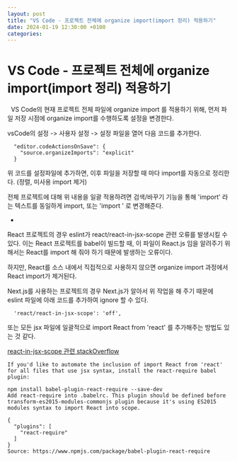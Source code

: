 ```yaml
---
layout: post
title: "VS Code - 프로젝트 전체에 organize import(import 정리) 적용하기"
date: 2024-01-19 12:30:00 +0100
categories:
---
```


# VS Code - 프로젝트 전체에 organize import(import 정리) 적용하기

&nbsp;
VS Code의 현재 프로젝트 전체 파일에 organize import 를 적용하기 위해,
먼저 파일 저장 시점에 organize import를 수행하도록 설정을 변경한다.

vsCode의 설정 -> 사용자 설정 -> 설정 파일을 열어 다음 코드를 추가한다.

```
  "editor.codeActionsOnSave": {
    "source.organizeImports": "explicit"
  }
```

위 코드를 설정파일에 추가하면, 이후 파일을 저장할 때 마다 import를 자동으로 정리한다.
(정렬, 미사용 import 제거)

전체 프로젝트에 대해 위 내용을 일괄 적용하려면 검색/바꾸기 기능을 통해
'import' 라는 텍스트를 동일하게 import, 또는 'import ' 로 변경해준다.

-

React 프로젝트의 경우 eslint가 react/react-in-jsx-scope 관련 오류를 발생시킬 수 있다.
이는 React 프로젝트를 babel이 빌드할 때, 이 파일이 React.js 임을 알려주기 위해서는
React를 import 해 줘야 하기 때문에 발생하는 오류이다.

하지만, React를 소스 내에서 직접적으로 사용하지 않으면 organize import 과정에서 React import가
제거된다.

Next.js를 사용하는 프로젝트의 경우 Next.js가 알아서 위 작업을 해 주기 때문에 eslint 파일에
아래 코드를 추가하여 ignore 할 수 있다.

```
  'react/react-in-jsx-scope': 'off',
```

또는 모든 jsx 파일에 일괄적으로 import React from 'react' 를 추가해주는 방법도 있는 것 같다.

[react-in-jsx-scope 관련 stackOverflow](https://stackoverflow.com/questions/42640636/react-must-be-in-scope-when-using-jsx-react-react-in-jsx-scope)

```
If you'd like to automate the inclusion of import React from 'react' for all files that use jsx syntax, install the react-require babel plugin:

npm install babel-plugin-react-require --save-dev
Add react-require into .babelrc. This plugin should be defined before transform-es2015-modules-commonjs plugin because it's using ES2015 modules syntax to import React into scope.

{
  "plugins": [
    "react-require"
  ]
}
Source: https://www.npmjs.com/package/babel-plugin-react-require

```
